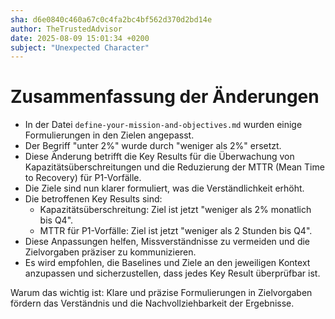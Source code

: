 ```yaml
---
sha: d6e0840c460a67c0c4fa2bc4bf562d370d2bd14e
author: TheTrustedAdvisor
date: 2025-08-09 15:01:34 +0200
subject: "Unexpected Character"
---
```


  # Zusammenfassung der Änderungen

- In der Datei `define-your-mission-and-objectives.md` wurden einige Formulierungen in den Zielen angepasst.
- Der Begriff "unter 2%" wurde durch "weniger als 2%" ersetzt.
- Diese Änderung betrifft die Key Results für die Überwachung von Kapazitätsüberschreitungen und die Reduzierung der MTTR (Mean Time to Recovery) für P1-Vorfälle.
- Die Ziele sind nun klarer formuliert, was die Verständlichkeit erhöht.
- Die betroffenen Key Results sind:
  - Kapazitätsüberschreitung: Ziel ist jetzt "weniger als 2% monatlich bis Q4".
  - MTTR für P1-Vorfälle: Ziel ist jetzt "weniger als 2 Stunden bis Q4".
- Diese Anpassungen helfen, Missverständnisse zu vermeiden und die Zielvorgaben präziser zu kommunizieren.
- Es wird empfohlen, die Baselines und Ziele an den jeweiligen Kontext anzupassen und sicherzustellen, dass jedes Key Result überprüfbar ist.

Warum das wichtig ist: Klare und präzise Formulierungen in Zielvorgaben fördern das Verständnis und die Nachvollziehbarkeit der Ergebnisse.
